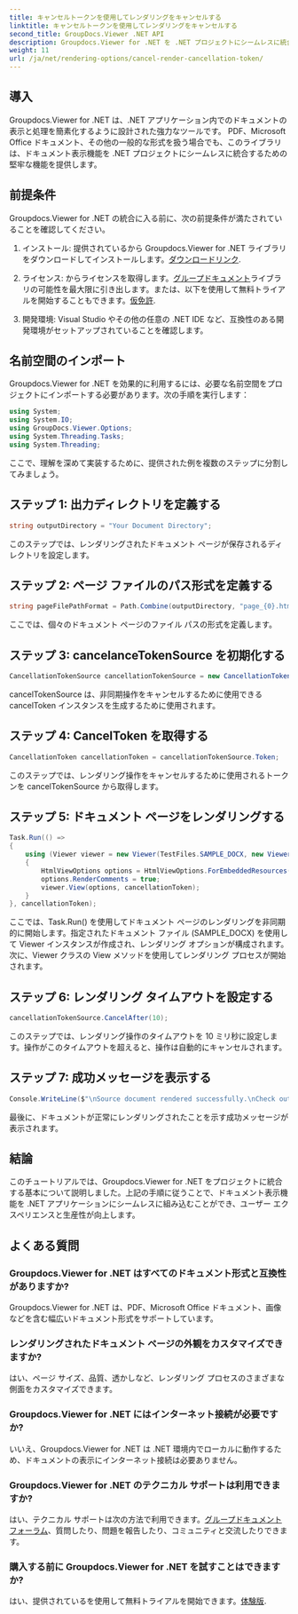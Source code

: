 ```yaml
---
title: キャンセルトークンを使用してレンダリングをキャンセルする
linktitle: キャンセルトークンを使用してレンダリングをキャンセルする
second_title: GroupDocs.Viewer .NET API
description: Groupdocs.Viewer for .NET を .NET プロジェクトにシームレスに統合して、ドキュメントを効率的に表示します。
weight: 11
url: /ja/net/rendering-options/cancel-render-cancellation-token/
---
```

## 導入
Groupdocs.Viewer for .NET は、.NET アプリケーション内でのドキュメントの表示と処理を簡素化するように設計された強力なツールです。 PDF、Microsoft Office ドキュメント、その他の一般的な形式を扱う場合でも、このライブラリは、ドキュメント表示機能を .NET プロジェクトにシームレスに統合するための堅牢な機能を提供します。
## 前提条件
Groupdocs.Viewer for .NET の統合に入る前に、次の前提条件が満たされていることを確認してください。
1. インストール: 提供されているから Groupdocs.Viewer for .NET ライブラリをダウンロードしてインストールします。[ダウンロードリンク](https://releases.groupdocs.com/viewer/net/).
   
2. ライセンス: からライセンスを取得します。[グループドキュメント](https://purchase.groupdocs.com/buy)ライブラリの可能性を最大限に引き出します。または、以下を使用して無料トライアルを開始することもできます。[仮免許](https://purchase.groupdocs.com/temporary-license/).
   
3. 開発環境: Visual Studio やその他の任意の .NET IDE など、互換性のある開発環境がセットアップされていることを確認します。

## 名前空間のインポート
Groupdocs.Viewer for .NET を効果的に利用するには、必要な名前空間をプロジェクトにインポートする必要があります。次の手順を実行します：

```csharp
using System;
using System.IO;
using GroupDocs.Viewer.Options;
using System.Threading.Tasks;
using System.Threading;
```

ここで、理解を深めて実装するために、提供された例を複数のステップに分割してみましょう。
## ステップ 1: 出力ディレクトリを定義する
```csharp
string outputDirectory = "Your Document Directory";
```
このステップでは、レンダリングされたドキュメント ページが保存されるディレクトリを設定します。
## ステップ 2: ページ ファイルのパス形式を定義する
```csharp
string pageFilePathFormat = Path.Combine(outputDirectory, "page_{0}.html");
```
ここでは、個々のドキュメント ページのファイル パスの形式を定義します。
## ステップ 3: cancelanceTokenSource を初期化する
```csharp
CancellationTokenSource cancellationTokenSource = new CancellationTokenSource();
```
cancelTokenSource は、非同期操作をキャンセルするために使用できる cancelToken インスタンスを生成するために使用されます。
## ステップ 4: CancelToken を取得する
```csharp
CancellationToken cancellationToken = cancellationTokenSource.Token;
```
このステップでは、レンダリング操作をキャンセルするために使用されるトークンを cancelTokenSource から取得します。
## ステップ 5: ドキュメント ページをレンダリングする
```csharp
Task.Run(() =>
{
    using (Viewer viewer = new Viewer(TestFiles.SAMPLE_DOCX, new ViewerSettings(new GroupDocs.Viewer.Logging.ConsoleLogger())))
    {
        HtmlViewOptions options = HtmlViewOptions.ForEmbeddedResources(pageFilePathFormat);
        options.RenderComments = true;
        viewer.View(options, cancellationToken);
    }
}, cancellationToken);
```
ここでは、Task.Run() を使用してドキュメント ページのレンダリングを非同期的に開始します。指定されたドキュメント ファイル (SAMPLE_DOCX) を使用して Viewer インスタンスが作成され、レンダリング オプションが構成されます。次に、Viewer クラスの View メソッドを使用してレンダリング プロセスが開始されます。
## ステップ 6: レンダリング タイムアウトを設定する
```csharp
cancellationTokenSource.CancelAfter(10);
```
このステップでは、レンダリング操作のタイムアウトを 10 ミリ秒に設定します。操作がこのタイムアウトを超えると、操作は自動的にキャンセルされます。
## ステップ 7: 成功メッセージを表示する
```csharp
Console.WriteLine($"\nSource document rendered successfully.\nCheck output in {outputDirectory}.");
```
最後に、ドキュメントが正常にレンダリングされたことを示す成功メッセージが表示されます。

## 結論
このチュートリアルでは、Groupdocs.Viewer for .NET をプロジェクトに統合する基本について説明しました。上記の手順に従うことで、ドキュメント表示機能を .NET アプリケーションにシームレスに組み込むことができ、ユーザー エクスペリエンスと生産性が向上します。
## よくある質問
### Groupdocs.Viewer for .NET はすべてのドキュメント形式と互換性がありますか?
Groupdocs.Viewer for .NET は、PDF、Microsoft Office ドキュメント、画像などを含む幅広いドキュメント形式をサポートしています。
### レンダリングされたドキュメント ページの外観をカスタマイズできますか?
はい、ページ サイズ、品質、透かしなど、レンダリング プロセスのさまざまな側面をカスタマイズできます。
### Groupdocs.Viewer for .NET にはインターネット接続が必要ですか?
いいえ、Groupdocs.Viewer for .NET は .NET 環境内でローカルに動作するため、ドキュメントの表示にインターネット接続は必要ありません。
### Groupdocs.Viewer for .NET のテクニカル サポートは利用できますか?
はい、テクニカル サポートは次の方法で利用できます。[グループドキュメントフォーラム](https://forum.groupdocs.com/c/viewer/9)、質問したり、問題を報告したり、コミュニティと交流したりできます。
### 購入する前に Groupdocs.Viewer for .NET を試すことはできますか?
はい、提供されているを使用して無料トライアルを開始できます。[体験版](https://releases.groupdocs.com/).